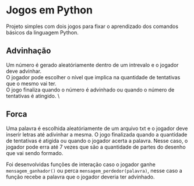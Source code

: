 # Jogos em Python
Projeto simples com dois jogos para fixar o aprendizado dos comandos básicos da linguagem Python.

## Advinhação
Um número é gerado aleatóriamente dentro de um intrevalo e o jogador deve advinhar.\
O jogador pode escolher o nível que implica na quantidade de tentativas que o mesmo vai ter.\
O jogo finaliza quando o número é advinhado ou quando o número de tentativas é atingido. \

## Forca
Uma palavra é escolhida aleatóriamente de um arquivo txt e o jogador deve inserir letras até adivinhar a mesma.
O jogo finalizada quando a quantidade de tentativas é atigida ou quando o jogador acerta a palavra.
Nesse caso, o jogador pode erra até 7 vezes que são a quantidade de partes do desenho que vai sendo formado.

Foi desenvolvidas funções de interação caso o jogador ganhe ```mensagem_ganhador()``` ou perca ```mensagem_perdedor(palavra)```, nesse caso a função recebe a palavra que o jogador deveria ter advinhado. 


